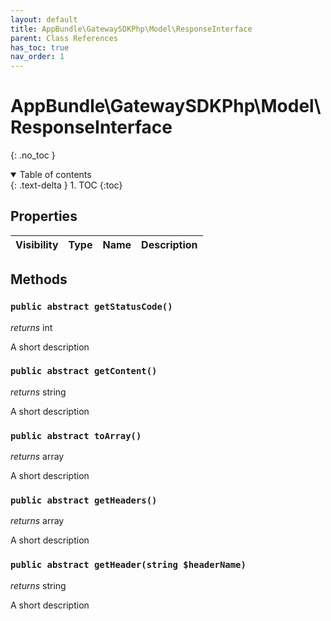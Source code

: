 ```yaml
---
layout: default
title: AppBundle\GatewaySDKPhp\Model\ResponseInterface
parent: Class References
has_toc: true
nav_order: 1
---
```


# AppBundle\GatewaySDKPhp\Model\ResponseInterface
{: .no_toc }



<details open markdown="block">
  <summary>
    Table of contents
  </summary>
  {: .text-delta }
1. TOC
{:toc}
</details>

## Properties

| Visibility | Type | Name | Description |
| :--- | :--- | :--- | :--- |


## Methods

### `public abstract getStatusCode()`

*returns* int

A short description

### `public abstract getContent()`

*returns* string

A short description

### `public abstract toArray()`

*returns* array

A short description

### `public abstract getHeaders()`

*returns* array

A short description

### `public abstract getHeader(string $headerName)`

*returns* string

A short description

